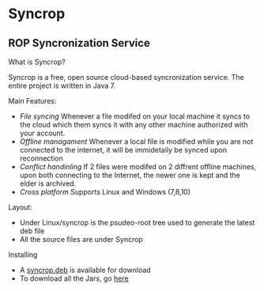 Syncrop
=========
ROP Syncronization Service
--------------------
What is Syncrop?

Syncrop is a free, open source cloud-based syncronization service. The entire project is written in Java 7.

Main Features: 
- *File syncing* Whenever a file modifed on your local machine it syncs to the cloud which them syncs it with any other machine authorized with your account.
- *Offline managament* Whenever a local file is modified while you are not connected to the internet, it will be immidetaily be synced upon reconnection
- *Conflict handinling* If 2 files were modifed on 2 diffrent offline machines, upon both connecting to the Internet, the newer one is kept and the elder is archived.
- *Cross platform* Supports Linux and Windows (7,8,10)

Layout:
- Under Linux/syncrop is the psudeo-root tree used to generate the latest deb file
- All the source files are under Syncrop

Installing
- A [syncrop.deb](/TAAPArthur/Syncrop/releases/latest) is available for download
- To download all the Jars, go [here](https://github.com/TAAPArthur/Syncrop/tree/master/Linux/syncrop/usr/lib/syncrop)
